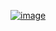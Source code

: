 ﻿[![image](https://github.com/wow2658/CodingTest/assets/34699039/f0e3eafd-dcff-4617-bc42-70aa8ae366d6)](https://www.acmicpc.net/problem/11659)
